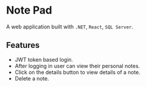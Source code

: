 # Note Pad

A web application built with `.NET`, `React`, `SQL Server`.

## Features

-  JWT token based login.
-  After logging in user can view their personal notes.
-  Click on the details button to view details of a note.
-  Delete a note.
